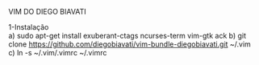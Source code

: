 VIM DO DIEGO BIAVATI

1-Instalação  
a) sudo apt-get install exuberant-ctags ncurses-term vim-gtk ack 
b) git clone https://github.com/diegobiavati/vim-bundle-diegobiavati.git ~/.vim  
c) ln -s ~/.vim/.vimrc ~/.vimrc  
